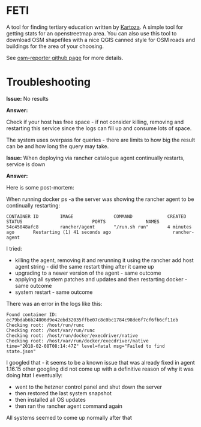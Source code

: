 # FETI

A tool for finding tertiary education written by [Kartoza](http://kartoza.com).
A simple tool for getting stats for an openstreetmap area.  You can also use
this tool to download OSM shapefiles with a nice QGIS canned style for OSM
roads and buildings for the area of your choosing.

See [osm-reporter github page](https://github.com/kartoza/osm-reporter/) for
more details.


# Troubleshooting

**Issue:** No results

**Answer:**

Check if your host has free space - if not consider killing, removing and
restarting this service since the logs can fill up and consume lots of space. 

The system uses overpass for queries - there are limits to how big the 
result can be and how long the query may take.

**Issue:** When deploying via rancher catalogue agent continually restarts, service is down

**Answer:** 

Here is some post-mortem:

When running docker ps -a the server was showing the rancher agent to be continually restarting:

```
CONTAINER ID        IMAGE               COMMAND             CREATED             STATUS                          PORTS               NAMES
54c45048afc8        rancher/agent       "/run.sh run"       4 minutes ago       Restarting (1) 41 seconds ago                       rancher-agent
```

I tried:
* killing the agent, removing it and rerunning it using the rancher add host agent string - did the same restart thing after it came up
* upgrading to a newer version of the agent - same outcome
* applying all system patches and updates and then restarting docker - same outcome
* system restart - same outcome

There was an error in the logs like this:

```
Found container ID: ec79bdab6b24806d9e42ebd32035ffbe07c8c0bc1784c98de6f7cf6fb6cf11eb
Checking root: /host/run/runc
Checking root: /host/var/run/runc
Checking root: /host/run/docker/execdriver/native
Checking root: /host/var/run/docker/execdriver/native
time="2018-02-08T08:14:47Z" level=fatal msg="Failed to find state.json"
```

I googled that - it seems to be a known issue that was already fixed in agent 1.16.15
other googling did not come up with a definitive reason of why it was doing htat
I eventually:

* went to the hetzner control panel and shut down the server
* then restored the last system snapshot
* then installed all OS updates
* then ran the rancher agent command again

All systems seemed to come up normally after that
